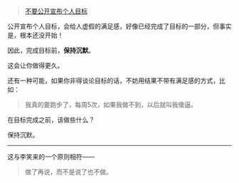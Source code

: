 >[不要公开宣布个人目标](http://open.163.com/movie/2010/9/H/J/M77TJ4TC9_M9BTM2LHJ.html?recomend=2)

公开宣布个人目标，会给人虚假的满足感，好像已经完成了目标的一部分，但事实是，根本还没开始！

因此，完成目标前，**保持沉默**。

这会让你做得更久。

还有一种可能，如果你非得谈论目标的话，不妨用结果不带有满足感的方式，比如：

> 我真的要跑步了，每周5次，如果我做不到，以后就叫我傻逼。

在目标完成之前，该做些什么？

保持沉默。

----

这与李笑来的一个原则相符——

> 做了再说，而不是说了也不做。
